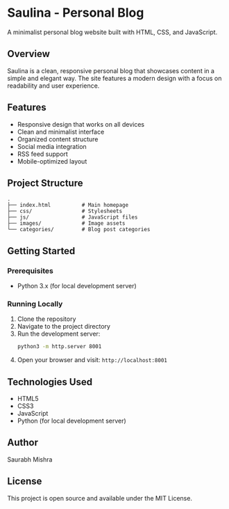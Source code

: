 # Saulina - Personal Blog

A minimalist personal blog website built with HTML, CSS, and JavaScript.

## Overview

Saulina is a clean, responsive personal blog that showcases content in a simple and elegant way. The site features a modern design with a focus on readability and user experience.

## Features

- Responsive design that works on all devices
- Clean and minimalist interface
- Organized content structure
- Social media integration
- RSS feed support
- Mobile-optimized layout

## Project Structure

```
.
├── index.html          # Main homepage
├── css/                # Stylesheets
├── js/                 # JavaScript files
├── images/             # Image assets
└── categories/         # Blog post categories
```

## Getting Started

### Prerequisites

- Python 3.x (for local development server)

### Running Locally

1. Clone the repository
2. Navigate to the project directory
3. Run the development server:
   ```bash
   python3 -m http.server 8001
   ```
4. Open your browser and visit: `http://localhost:8001`

## Technologies Used

- HTML5
- CSS3
- JavaScript
- Python (for local development server)

## Author

Saurabh Mishra

## License

This project is open source and available under the MIT License. 